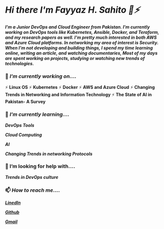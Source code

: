 # ***Hi there I'm Fayyaz H. Sahito 👋⚡***
***I'm a Junior DevOps and Cloud Engineer from Pakistan. I'm currently working on DevOps tools like Kubernetes, Ansible, Docker, and Teraform, and my research papers as well. I'm pretty much interested in both AWS and Azure Cloud platforms. In networking my area of interest is Security. When I'm not developing and building things, I spend my time learning online, writing an article, and watching documentaries, Most of my days are spent working on projects, studying or watching new trends of technologies.*** 






### 🔭 ***I’m currently working on....*** 

⚡ **Linux OS**
⚡ **Kubernetes**
⚡ **Docker**
⚡ **AWS and Azure Cloud**
⚡ **Changing Trends in Networking and Information Technology**
⚡ **The State of AI in Pakistan- A Survey**




### 🌱 ***I’m currently learning....*** 

***DevOps Tools***

***Cloud Computing***

***AI***

***Changing Trends in networking Protocols***






### 🤔 I’m looking for help with.... 
                                  
***Trends in DevOps culture***





### 📫 ***How to reach me***....

***[LinedIn](https://www.linkedin.com/in/fayyaz-hussain-sahito)***

***[Github](https://github.com/engrfayyazhussainsahito)***

***[Gmail](_engrfayyazhussainsahito@gmail.com)***




                    


<!--
**FayyazHussainsahito28/fayyazhussainsahito28** is a ✨ _special_ ✨ repository because its `README.md` (this file) appears on your GitHub profile.




